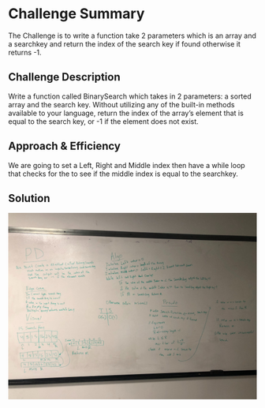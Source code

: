 # Challenge Summary
<!-- Short summary or background information -->
The Challenge is to write a function take 2 parameters which is an array and a searchkey and return the index of the search key if found otherwise it returns -1.

## Challenge Description
<!-- Description of the challenge -->
Write a function called BinarySearch which takes in 2 parameters: a sorted array and the search key. Without utilizing any of the built-in methods available to your language, return the index of the array’s element that is equal to the search key, or -1 if the element does not exist.

## Approach & Efficiency
<!-- What approach did you take? Why? What is the Big O space/time for this approach? -->
We are going to set a Left, Right and Middle index then have a while loop that checks for the to see if the middle index is equal to the searchkey.
## Solution
<!-- Embedded whiteboard image -->
![screenshot](/assets/ImagefromiOS.jpg)

